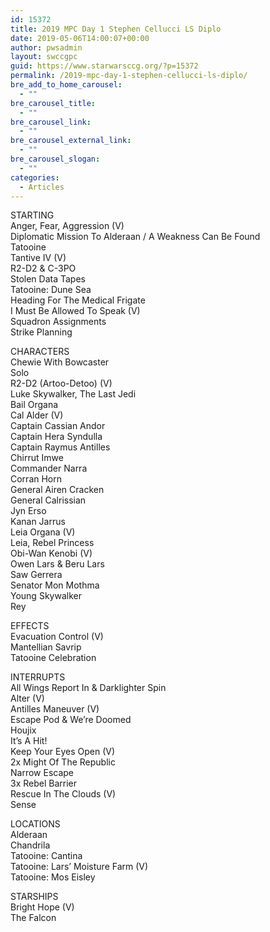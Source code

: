 ```yaml
---
id: 15372
title: 2019 MPC Day 1 Stephen Cellucci LS Diplo
date: 2019-05-06T14:00:07+00:00
author: pwsadmin
layout: swccgpc
guid: https://www.starwarsccg.org/?p=15372
permalink: /2019-mpc-day-1-stephen-cellucci-ls-diplo/
bre_add_to_home_carousel:
  - ""
bre_carousel_title:
  - ""
bre_carousel_link:
  - ""
bre_carousel_external_link:
  - ""
bre_carousel_slogan:
  - ""
categories:
  - Articles
---
```

STARTING  
Anger, Fear, Aggression (V)  
Diplomatic Mission To Alderaan / A Weakness Can Be Found  
Tatooine  
Tantive IV (V)  
R2-D2 & C-3PO  
Stolen Data Tapes  
Tatooine: Dune Sea  
Heading For The Medical Frigate  
I Must Be Allowed To Speak (V)  
Squadron Assignments  
Strike Planning

CHARACTERS  
Chewie With Bowcaster  
Solo  
R2-D2 (Artoo-Detoo) (V)  
Luke Skywalker, The Last Jedi  
Bail Organa  
Cal Alder (V)  
Captain Cassian Andor  
Captain Hera Syndulla  
Captain Raymus Antilles  
Chirrut Imwe  
Commander Narra  
Corran Horn  
General Airen Cracken  
General Calrissian  
Jyn Erso  
Kanan Jarrus  
Leia Organa (V)  
Leia, Rebel Princess  
Obi-Wan Kenobi (V)  
Owen Lars & Beru Lars  
Saw Gerrera  
Senator Mon Mothma  
Young Skywalker  
Rey

EFFECTS  
Evacuation Control (V)  
Mantellian Savrip  
Tatooine Celebration

INTERRUPTS  
All Wings Report In & Darklighter Spin  
Alter (V)  
Antilles Maneuver (V)  
Escape Pod & We&#8217;re Doomed  
Houjix  
It&#8217;s A Hit!  
Keep Your Eyes Open (V)  
2x Might Of The Republic  
Narrow Escape  
3x Rebel Barrier  
Rescue In The Clouds (V)  
Sense

LOCATIONS  
Alderaan  
Chandrila  
Tatooine: Cantina  
Tatooine: Lars&#8217; Moisture Farm (V)  
Tatooine: Mos Eisley

STARSHIPS  
Bright Hope (V)  
The Falcon
